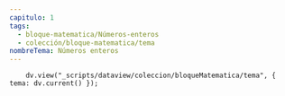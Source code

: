 ```yaml
---
capitulo: 1
tags:
  - bloque-matematica/Números-enteros
  - colección/bloque-matematica/tema
nombreTema: Números enteros
---
```

```dataviewjs
    dv.view("_scripts/dataview/coleccion/bloqueMatematica/tema", { tema: dv.current() });
```
